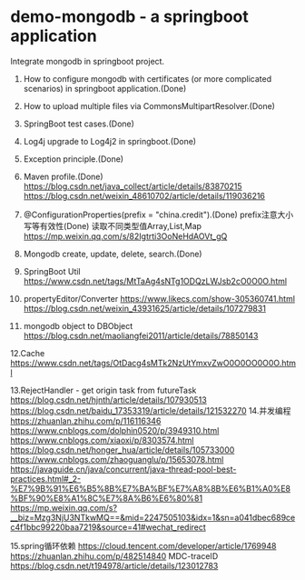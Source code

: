 # demo-mongodb - a springboot application
Integrate mongodb in springboot project.

1. How to configure mongodb with certificates (or more complicated scenarios) in springboot application.(Done)
2. How to upload multiple files via CommonsMultipartResolver.(Done)
3. SpringBoot test cases.(Done)
4. Log4j upgrade to Log4j2 in springboot.(Done)
5. Exception principle.(Done)
6. Maven profile.(Done)
   https://blog.csdn.net/java_collect/article/details/83870215
   https://blog.csdn.net/weixin_48610702/article/details/119036216
7. @ConfigurationProperties(prefix = "china.credit").(Done) prefix注意大小写等有效性(Done)
   读取不同类型值Array,List,Map
   https://mp.weixin.qq.com/s/82Igtrti3OoNeHdAOVt_gQ
8. Mongodb create, update, delete, search.(Done)
9. SpringBoot Util
   https://www.csdn.net/tags/MtTaAg4sNTg1ODQzLWJsb2cO0O0O.html
   
10. propertyEditor/Converter
    https://www.likecs.com/show-305360741.html
    https://blog.csdn.net/weixin_43931625/article/details/107279831
    
11. mongodb object to DBObject
    https://blog.csdn.net/maoliangfei2011/article/details/78850143
    
12.Cache
    https://www.csdn.net/tags/OtDacg4sMTk2NzUtYmxvZwO0O0OO0O0O.html

13.RejectHandler - get origin task from futureTask 
    https://blog.csdn.net/hjnth/article/details/107930513
    https://blog.csdn.net/baidu_17353319/article/details/121532270
14.并发编程
    https://zhuanlan.zhihu.com/p/116116346
    https://www.cnblogs.com/dolphin0520/p/3949310.html
    https://www.cnblogs.com/xiaoxi/p/8303574.html
    https://blog.csdn.net/honger_hua/article/details/105733000
    https://www.cnblogs.com/zhaoguanglu/p/15653078.html
    https://javaguide.cn/java/concurrent/java-thread-pool-best-practices.html#_2-%E7%9B%91%E6%B5%8B%E7%BA%BF%E7%A8%8B%E6%B1%A0%E8%BF%90%E8%A1%8C%E7%8A%B6%E6%80%81
    https://mp.weixin.qq.com/s?__biz=Mzg3NjU3NTkwMQ==&mid=2247505103&idx=1&sn=a041dbec689cec4f1bbc99220baa7219&source=41#wechat_redirect

15.spring循环依赖
    https://cloud.tencent.com/developer/article/1769948
    https://zhuanlan.zhihu.com/p/482514840
MDC-traceID
https://blog.csdn.net/t194978/article/details/123012783